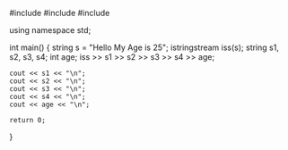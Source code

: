 #include <iostream>
#include <typeinfo>
#include <sstream>

using namespace std;

int main()
{
    string s = "Hello My Age is 25";
    istringstream iss(s);
    string s1, s2, s3, s4;
    int age;
    iss >> s1 >> s2 >> s3 >> s4 >> age;

    cout << s1 << "\n";
    cout << s2 << "\n";
    cout << s3 << "\n";
    cout << s4 << "\n";
    cout << age << "\n";

    return 0;
}
